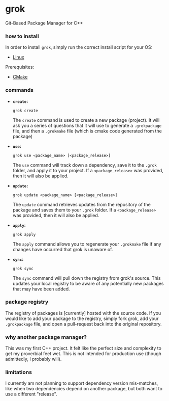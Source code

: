 # grok
Git-Based Package Manager for C++

### how to install
In order to install `grok`, simply run the correct install script for your OS:

- [Linux](https://github.com/fyrware/grok/wiki/Linux-Installation)

Prerequisites:
- [CMake](https://cmake.org/)

### commands
- **`create`:**
  ```shell
  grok create
  ```
  The `create` command is used to create a new package (project). It will ask you a series of questions that it will use 
  to generate a `.grokpackage` file, and then a `.grokmake` file (which is cmake code generated from the package)
  
- **`use`:**
  ```shell
  grok use <package_name> [<package_release>]
  ```
  The `use` command will track down a dependency, save it to the `.grok` folder, and apply it to your project. If a 
  `<package_release>` was provided, then it will also be applied.

- **`update`:**
  ```shell
  grok update <package_name> [<package_release>]
  ```
  The `update` command retrieves updates from the repository of the package and saves them to your `.grok` folder. If a 
  `<package_release>` was provided, then it will also be applied.

- **`apply`:**
  ```shell
  grok apply
  ```
  The `apply` command allows you to regenerate your `.grokmake` file if any changes have occurred that grok is unaware 
  of.

- **`sync`:** 
  ```shell
  grok sync
  ```
  The `sync` command will pull down the registry from grok's source. This updates your local registry to be aware of any 
  potentially new packages that may have been added.
  
### package registry
The registry of packages is [currently] hosted with the source code. If you would like to add your package to the 
registry, simply fork grok, add your `.grokpackage` file, and open a pull-request back into the original repository.

### why another package manager?
This was my first C++ project. It felt like the perfect size and complexity to get my proverbial feet wet. This is not 
intended for production use (though admittedly, I probably will).

### limitations
I currently am not planning to support dependency version mis-matches, like when two dependencies depend on another package, but both want to use a different "release".
